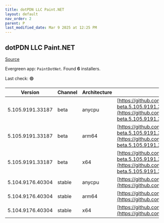 ```yaml
---
title: dotPDN LLC Paint.NET
layout: default
nav_order: 2
parent: P
last_modified_date: Mar 9 2025 at 12:25 PM
---
```


## dotPDN LLC Paint.NET

[Source](https://getpaint.net)

Evergreen app: `PaintDotNet`. Found **6** installers.

Last check: 🟢

| Version          | Channel | Architecture | URI                                                                                                                                                                                                                                                                                |
| ---------------- | ------- | ------------ | ---------------------------------------------------------------------------------------------------------------------------------------------------------------------------------------------------------------------------------------------------------------------------------- |
| 5.105.9191.33187 | beta    | anycpu       | [https://github.com/paintdotnet/release/releases/download/v5.1.5-beta.5.105.9191.33187/paint.net.5.105.9191.33187.install.anycpu.web.zip](https://github.com/paintdotnet/release/releases/download/v5.1.5-beta.5.105.9191.33187/paint.net.5.105.9191.33187.install.anycpu.web.zip) |
| 5.105.9191.33187 | beta    | arm64        | [https://github.com/paintdotnet/release/releases/download/v5.1.5-beta.5.105.9191.33187/paint.net.5.105.9191.33187.install.arm64.zip](https://github.com/paintdotnet/release/releases/download/v5.1.5-beta.5.105.9191.33187/paint.net.5.105.9191.33187.install.arm64.zip)           |
| 5.105.9191.33187 | beta    | x64          | [https://github.com/paintdotnet/release/releases/download/v5.1.5-beta.5.105.9191.33187/paint.net.5.105.9191.33187.install.x64.zip](https://github.com/paintdotnet/release/releases/download/v5.1.5-beta.5.105.9191.33187/paint.net.5.105.9191.33187.install.x64.zip)               |
| 5.104.9176.40304 | stable  | anycpu       | [https://github.com/paintdotnet/release/releases/download/v5.1.4/paint.net.5.1.4.install.anycpu.web.zip](https://github.com/paintdotnet/release/releases/download/v5.1.4/paint.net.5.1.4.install.anycpu.web.zip)                                                                   |
| 5.104.9176.40304 | stable  | arm64        | [https://github.com/paintdotnet/release/releases/download/v5.1.4/paint.net.5.1.4.install.arm64.zip](https://github.com/paintdotnet/release/releases/download/v5.1.4/paint.net.5.1.4.install.arm64.zip)                                                                             |
| 5.104.9176.40304 | stable  | x64          | [https://github.com/paintdotnet/release/releases/download/v5.1.4/paint.net.5.1.4.install.x64.zip](https://github.com/paintdotnet/release/releases/download/v5.1.4/paint.net.5.1.4.install.x64.zip)                                                                                 |
